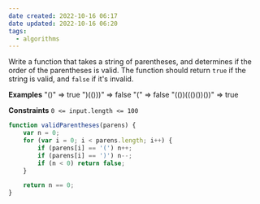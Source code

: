 ```yaml
---
date created: 2022-10-16 06:17
date updated: 2022-10-16 06:20
tags:
  - algorithms
---
```


Write a function that takes a string of parentheses, and determines if the order of the parentheses is valid. The function should return `true` if the string is valid, and `false` if it's invalid.

**Examples**
"()"                   => true
")(()))"               => false
"("                    => false
"(())((()())())"      => true

**Constraints**
`0 <= input.length <= 100`

```javascript
function validParentheses(parens) {
	var n = 0;
	for (var i = 0; i < parens.length; i++) {
		if (parens[i] == '(') n++;
		if (parens[i] == ')') n--;
		if (n < 0) return false;
	}

	return n == 0;
}
```
